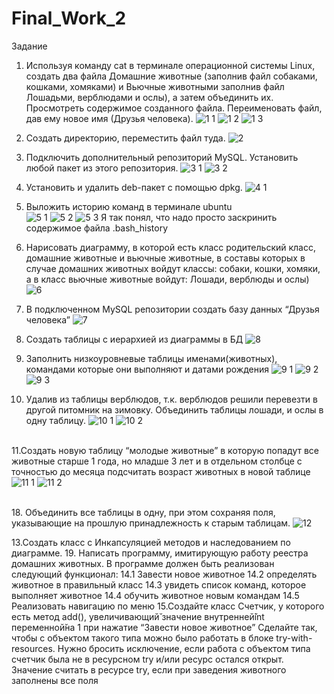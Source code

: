 # Final_Work_2

Задание
1. Используя команду cat в терминале операционной системы Linux, создать
два файла Домашние животные (заполнив файл собаками, кошками,
хомяками) и Вьючные животными заполнив файл Лошадьми, верблюдами и
ослы), а затем объединить их. Просмотреть содержимое созданного файла.
Переименовать файл, дав ему новое имя (Друзья человека).
![1 1](https://github.com/IoganKrauzer/Final_Work_2/assets/130405621/e606f783-9d73-4a64-901b-f6b187d2e754)
![1 2](https://github.com/IoganKrauzer/Final_Work_2/assets/130405621/f263f7a9-71c0-4063-8859-2ca66b8f2a0e)
![1 3](https://github.com/IoganKrauzer/Final_Work_2/assets/130405621/59c779f0-1e2f-4495-85e3-6874617ac4c8)
3. Создать директорию, переместить файл туда.
![2](https://github.com/IoganKrauzer/Final_Work_2/assets/130405621/4f2b7cce-c5ec-41f4-938b-2455231606c9)
4. Подключить дополнительный репозиторий MySQL. Установить любой пакет
из этого репозитория.
![3 1](https://github.com/IoganKrauzer/Final_Work_2/assets/130405621/ed207129-b9a9-450f-8d66-22bd978c5d7a)
![3 2](https://github.com/IoganKrauzer/Final_Work_2/assets/130405621/0cb238c5-d8fe-4d4a-a2b7-733246018c15)
6. Установить и удалить deb-пакет с помощью dpkg.
![4 1](https://github.com/IoganKrauzer/Final_Work_2/assets/130405621/4ab7a65d-e8ba-401d-ad0a-6b902bf6b6fc)

7. Выложить историю команд в терминале ubuntu <br />
![5 1](https://github.com/IoganKrauzer/Final_Work_2/assets/130405621/94bf9418-b8f0-4e71-a473-bff2a8e67a68)
![5 2](https://github.com/IoganKrauzer/Final_Work_2/assets/130405621/cf62c025-a364-4d39-b51b-fb7ddf224ab8)
![5 3](https://github.com/IoganKrauzer/Final_Work_2/assets/130405621/bead2c38-bb56-41df-a07e-c39eea9d2be2)
Я так понял, что надо просто заскринить содержимое файла .bash_history
9. Нарисовать диаграмму, в которой есть класс родительский класс, домашние
животные и вьючные животные, в составы которых в случае домашних
животных войдут классы: собаки, кошки, хомяки, а в класс вьючные животные
войдут: Лошади, верблюды и ослы)
![6](https://github.com/IoganKrauzer/Final_Work_2/assets/130405621/cd406da0-ea36-4d02-8463-7711b9e2b5ff)
11. В подключенном MySQL репозитории создать базу данных “Друзья
человека”
![7](https://github.com/IoganKrauzer/Final_Work_2/assets/130405621/e6ffe373-fbbe-4241-be34-8e89357dab8e)
13. Создать таблицы с иерархией из диаграммы в БД
![8](https://github.com/IoganKrauzer/Final_Work_2/assets/130405621/ec59da7d-c7e1-4304-abd2-cef2de6f965f)

15. Заполнить низкоуровневые таблицы именами(животных), командами
которые они выполняют и датами рождения
![9 1](https://github.com/IoganKrauzer/Final_Work_2/assets/130405621/f9e68887-d062-42cb-8abc-9c6b44c0b702)
![9 2](https://github.com/IoganKrauzer/Final_Work_2/assets/130405621/28e94425-01ed-42e4-8be4-a72f868320c0)
![9 3](https://github.com/IoganKrauzer/Final_Work_2/assets/130405621/2bcb0b94-5ebf-4466-a0fe-c8e45d6622a3)

17. Удалив из таблицы верблюдов, т.к. верблюдов решили перевезти в другой
питомник на зимовку. Объединить таблицы лошади, и ослы в одну таблицу.
![10 1](https://github.com/IoganKrauzer/Final_Work_2/assets/130405621/5f08b01a-8dd9-49ec-86cd-5bc236896a16)
![10 2](https://github.com/IoganKrauzer/Final_Work_2/assets/130405621/aa4caf9a-76b1-4911-81fb-1cc70aec8cf0)

<br />11.Создать новую таблицу “молодые животные” в которую попадут все
животные старше 1 года, но младше 3 лет и в отдельном столбце с точностью
до месяца подсчитать возраст животных в новой таблице
![11 1](https://github.com/IoganKrauzer/Final_Work_2/assets/130405621/1f1fe5e4-f9c3-437f-850d-64098cfd937d)
![11 2](https://github.com/IoganKrauzer/Final_Work_2/assets/130405621/b21ad180-ecd8-4642-b15a-b5486faa429c)

<br />18. Объединить все таблицы в одну, при этом сохраняя поля, указывающие на
прошлую принадлежность к старым таблицам.
![12](https://github.com/IoganKrauzer/Final_Work_2/assets/130405621/74ea3292-528d-475d-9607-78d8c2672dde)

13.Создать класс с Инкапсуляцией методов и наследованием по диаграмме.
19. Написать программу, имитирующую работу реестра домашних животных.
В программе должен быть реализован следующий функционал:
14.1 Завести новое животное
14.2 определять животное в правильный класс
14.3 увидеть список команд, которое выполняет животное
14.4 обучить животное новым командам
14.5 Реализовать навигацию по меню
15.Создайте класс Счетчик, у которого есть метод add(), увеличивающий̆
значение внутренней̆int переменной̆на 1 при нажатие “Завести новое
животное” Сделайте так, чтобы с объектом такого типа можно было работать в
блоке try-with-resources. Нужно бросить исключение, если работа с объектом
типа счетчик была не в ресурсном try и/или ресурс остался открыт. Значение
считать в ресурсе try, если при заведения животного заполнены все поля
